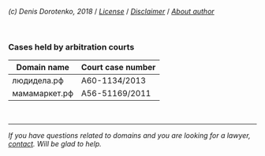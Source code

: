 *(c) Denis Dorotenko, 2018* / *[License](https://github.com/xCounsel/kardamon/blob/master/English/LICENSE.md)* / *[Disclaimer](https://github.com/xCounsel/kardamon/blob/master/English/DISCLAIMER.md)* / *[About author](https://dorotenko.pro/english/)*

<br/>




### Cases held by arbitration courts

| Domain name | Court case number |
| --- | --- |
| людидела.рф | А60-1134/2013 |
| мамамаркет.рф | А56-51169/2011 |

<br/>

----
*If you have questions related to domains and you are looking for a lawyer, [contact](http://dorotenko.pro/contact-en/). Will be glad to help.*
